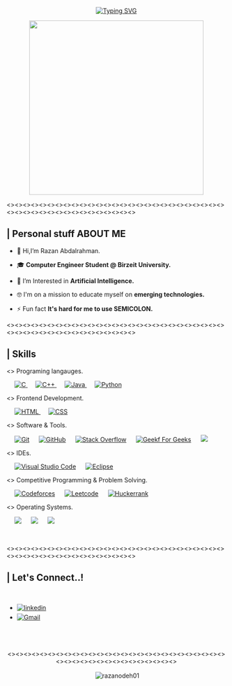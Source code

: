<p align="center">
<a href="https://git.io/typing-svg"><img src="https://readme-typing-svg.demolab.com?font=Georgia&weight=800&pause=1000&size=33&color=042D5E&width=370&height=100&lines=Hi+%2C+I'm+Razan%F0%9F%91%8B" alt="Typing SVG" /></a>
</p>
<p align="center">
<picture> <img align="center" src="https://mir-s3-cdn-cf.behance.net/project_modules/disp/601014116770475.6068beff4640a.gif" width = 400px></picture>
</p>
<p><><><><><><><><><><><><><><><><><><><><><><><><><><><><><><><><><><><><><><><><><><><></p>


 ## | Personal stuff ABOUT ME 



- 👋 Hi,I’m Razan Abdalrahman.
  
- 🎓 **Computer Engineer Student @ Birzeit University.**
  
- 👀 I’m Interested in **Artificial Intelligence.**

- 🤓 I'm on a mission to educate myself on **emerging technologies.**

- ⚡ Fun fact **It's hard for me to use SEMICOLON.**

<p><><><><><><><><><><><><><><><><><><><><><><><><><><><><><><><><><><><><><><><><><><><></p>


## | Skills 
<> Programing langauges.

<p align="left"> 
  &emsp;
  <a href="https://www.w3schools.com/" target="blank">
    <img alt="C" src="https://img.shields.io/badge/C%20-%232370ED.svg?style=plastic&logo=c&logoColor=white">
  </a> 
  &emsp;
  <a href="https://www.w3schools.com/cpp/default.asp" target="blank"> 
    <img alt="C++" src="https://img.shields.io/badge/C++%20-%2300599C.svg?style=plastic&logo=c%2B%2B&logoColor=white">
  </a> 
  &emsp;
  <a href="https://www.w3schools.com/java/default.asp" target="blank"> 
    <img alt="Java" src="https://img.shields.io/badge/Java-%23007396.svg?style=plastic&logo=java&logoColor=white">
  </a>
  &emsp;
   <a href="https://www.w3schools.com/python/default.asp" target="blank">
    <img alt="Python" src="https://img.shields.io/badge/Python%20-%2314354C.svg?style=plastic&logo=python&logoColor=white">
  </a>


 <> Frontend Development.
<p align="left"> 
  &emsp;
  <a href="https://www.w3schools.com/html/default.asp" target="blank"> 
   <img alt="HTML" src="https://img.shields.io/badge/HTML5%20-%23E34F26.svg?style=plastic&logo=html5&logoColor=white">
  </a>   
  &emsp;
  <a href="https://www.w3schools.com/css/default.asp" target="blank">
    <img alt="CSS" src="https://img.shields.io/badge/CSS%20-%231572B6.svg?style=plastic&logo=css3&logoColor=white">
  </a> 
 
 <> Software & Tools.
 
<p align="left">
  &emsp;
    <a href="#"><img alt="Git" src="https://img.shields.io/badge/Git%20-%23F05033.svg?style=plastic&logo=git&logoColor=white"></a>
  &emsp;
    <a href="#"><img alt="GitHub" src="https://img.shields.io/badge/github-%23181717.svg?style=plastic&logo=github&logoColor=white"></a>
  &emsp;
    <a href="#"><img alt="Stack Overflow" src="https://img.shields.io/badge/-Stack%20Overflow-FE7A16?style=plastic&logo=stack-overflow&logoColor=white"></a>
  &emsp;
    <a href="#"><img alt="Geekf For Geeks" src="https://img.shields.io/badge/geeksforgeeks-%230F9D58.svg?style=plastic&logo=geeksforgeeks&logoColor=white"></a>
  &emsp;
    <a href="#"><img src="https://img.shields.io/badge/mysql-%234479A1.svg?&style=plastic&logo=mysql&logoColor=white"/></a>
</p>

<> IDEs.
 
<p align="left">
  &emsp;
    <a href="#"><img alt="Visual Studio Code" src="https://img.shields.io/badge/Visual%20Studio%20Code-0078d7.svg?style=plastic&logo=visual-studio-code&logoColor=white"></a>
  &emsp;
    <a href="#"><img alt="Eclipse" src="https://img.shields.io/badge/eclipse%20ide-%232C2255.svg?&style=plastic&logo=eclipse%20ide&logoColor=white" /></a>
</p>

<> Competitive Programming & Problem Solving.
 
<p align="left">
  &emsp;
    <a href="#"><img alt = "Codeforces" src="https://img.shields.io/badge/codeforces%20-%231F8ACB.svg?style=plastic&logo=codeforces&logoColor=white" /></a>	
  &emsp;
    <a href="#"><img alt = "Leetcode" src="https://img.shields.io/badge/leetcode%20-%23FFA116.svg?style=plastic&logo=leetcode&logoColor=black" /></a>
  &emsp;
    <a href="#"><img alt = "Huckerrank" src="https://img.shields.io/badge/hackerrank-%232EC866.svg?style=plastic&logo=hackerrank&logoColor=white" /></a>
</p>

<> Operating Systems.
 
<p align="left">
  &emsp;
    <a href="#"><img src="https://img.shields.io/badge/Linux-FCC624?style=plastic&logo=linux&logoColor=black"></a>
  &emsp;
    <a href="#"><img src="https://img.shields.io/badge/Ubuntu-E95420?style=plastic&logo=ubuntu&logoColor=white"></a>
  &emsp;
    <a href="#"><img src="https://img.shields.io/badge/Windows-0078D6?style=plastic&logo=windows&logoColor=white"></a>
</p>

<br> 

<p><><><><><><><><><><><><><><><><><><><><><><><><><><><><><><><><><><><><><><><><><><><></p>


    
## | Let's Connect..!
<br>
<div align='left'>
<ul>
<li>
<a href="https://www.linkedin.com/in/razan-abdalrahman-1146a526b/" target="_blank">
<img src="https://img.shields.io/badge/linkedin:  0xrazanabdalrahman-%2300acee.svg?color=405DE6&style=for-the-badge&logo=linkedin&logoColor=white" alt=linkedin style="margin-bottom: 5px;"/>
</a>
</li>


<li>
  <a href="https://mail.google.com/mail/?view=cm&fs=1&to=razanmuzahem65@gmail.com" target="_blank">
    <img src="https://img.shields.io/badge/gmail:%200xrazanabdalrahman-%23EA4335.svg?style=for-the-badge&logo=gmail&logoColor=white" alt="Gmail" style="margin-bottom: 5px;" />
  </a>
</li>

	
</ul>
</div>

<br>
<br>

<div align='center'>

<p><><><><><><><><><><><><><><><><><><><><><><><><><><><><><><><><><><><><><><><><><><></p>

<p>&nbsp;<img align="center" src="https://github-readme-stats.vercel.app/api?username=razanodeh01&show_icons=true&locale=en" alt="razanodeh01" /></p>





